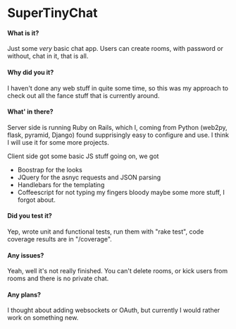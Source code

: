 # SuperTinyChat

#### What is it?
Just some _very_ basic chat app. Users can create rooms, with password or without, chat in it, that is all.

#### Why did you it?
I haven't done any web stuff in quite some time, so this was my approach to check out all the fance stuff 
that is currently around.

#### What' in there?
Server side is running Ruby on Rails, which I, coming from Python (web2py, flask, pyramid, Django) found
supprisingly easy to configure and use. I think I will use it for some more projects.

Client side got some basic JS stuff going on, we got
* Boostrap for the looks
* JQuery for the asnyc requests and JSON parsing
* Handlebars for the templating
* Coffeescript for not typing my fingers bloody
maybe some more stuff, I forgot about.

#### Did you test it?
Yep, wrote unit and functional tests, run them with "rake test", code coverage results are in "/coverage".

#### Any issues?
Yeah, well it's not really finished. You can't delete rooms, or kick users from rooms and there is no private chat.

#### Any plans?
I thought about adding websockets or OAuth, but currently I would rather work on something new.

